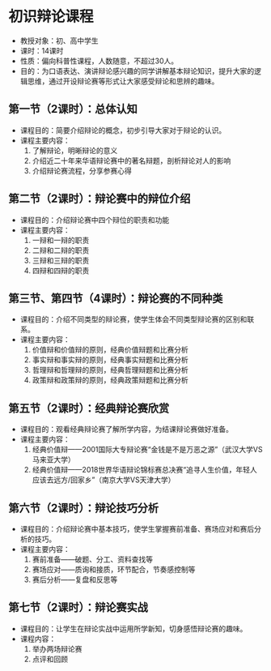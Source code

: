# 初识辩论课程

- 教授对象：初、高中学生
- 课时：14课时
- 性质：偏向科普性课程，人数随意，不超过30人。
- 目的：为口语表达、演讲辩论感兴趣的同学讲解基本辩论知识，提升大家的逻辑思维，通过开设辩论赛等形式让大家感受辩论和思辨的趣味。

## 第一节（2课时）：总体认知

- 课程目的：简要介绍辩论的概念，初步引导大家对于辩论的认识。
- 课程主要内容：
    1. 了解辩论，明晰辩论的意义
    2. 介绍近二十年来华语辩论赛中的著名辩题，剖析辩论对人的影响
    3. 介绍辩论赛流程，分享参赛心得

## 第二节（2课时）：辩论赛中的辩位介绍

- 课程目的：介绍辩论赛中四个辩位的职责和功能
- 课程主要内容：
    1. 一辩和一辩的职责
    2. 二辩和二辩的职责
    3. 三辩和三辩的职责
    4. 四辩和四辩的职责

## 第三节、第四节（4课时）：辩论赛的不同种类

- 课程目的：介绍不同类型的辩论赛，使学生体会不同类型辩论赛的区别和联系。
- 课程主要内容：
    1. 价值辩和价值辩的原则，经典价值辩题和比赛分析
    2. 事实辩和事实辩的原则，经典事实辩题和比赛分析
    3. 哲理辩和哲理辩的原则，经典哲理辩题和比赛分析
    4. 政策辩和政策辩的原则，经典政策辩题和比赛分析

## 第五节（2课时）：经典辩论赛欣赏

- 课程目的：观看经典辩论赛了解所学内容，为结课辩论赛做好准备。
- 课程主要内容：
    1. 经典价值辩——2001国际大专辩论赛“金钱是不是万恶之源”（武汉大学VS马来亚大学）
    2. 经典价值辩——2018世界华语辩论锦标赛总决赛“追寻人生价值，年轻人应该去远方/回家乡”（南京大学VS天津大学）
 
## 第六节（2课时）：辩论技巧分析

- 课程目的：介绍辩论赛中基本技巧，使学生掌握赛前准备、赛场应对和赛后分析的技巧。
- 课程主要内容：
    1. 赛前准备——破题、分工、资料查找等
    2. 赛场应对——质询和接质，环节配合，节奏感控制等
    3. 赛后分析——复盘和反思等

## 第七节（2课时）：辩论赛实战

- 课程目的：让学生在辩论实战中运用所学新知，切身感悟辩论赛的趣味。
- 课程内容：
    1. 举办两场辩论赛
    2. 点评和回顾
